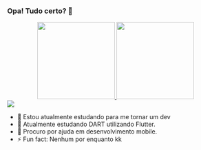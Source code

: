 ### Opa! Tudo certo? 👋

<div align="center">
  <a href="https://instagram.com/alan_buss">
  <img height="180em" src="https://github-readme-stats.vercel.app/api?username=AlanBuss&show_icons=true&theme=dracula&include_all_commits=true&count_private=true"/>
  <img height="180em" src="https://github-readme-stats.vercel.app/api/top-langs/?username=AlanBuss&layout=compact&langs_count=7&theme=dracula"/>
</div>

<div **enviar e-mail para mim, adicionar redes sociais.
   <a href=" https://instagram.com/alan_buss " target="_blank"><img src=
   "https://img.shields.io/badge/-Instagram-%23E4405F?style=for-the-badge&logo=instagram&logoColor=white" target="_blank"></a>
<!--**AlanBuss/AlanBuss** is a ✨ _special_ ✨ repository because its `README.md` (this file) appears on your GitHub profile.-->

- 🔭 Estou atualmente estudando para me tornar um dev
- 🌱 Atualmente estudando DART utilizando Flutter.
- 🤔 Procuro por ajuda em desenvolvimento mobile.
- ⚡ Fun fact: Nenhum por enquanto kk


<!--https://github.com/AlanBuss-->
